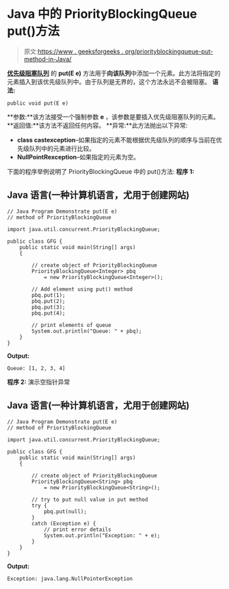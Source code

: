 # Java 中的 PriorityBlockingQueue put()方法

> 原文:[https://www . geeksforgeeks . org/priorityblockingqueue-put-method-in-Java/](https://www.geeksforgeeks.org/priorityblockingqueue-put-method-in-java/)

[**优先级阻塞队列**](https://www.geeksforgeeks.org/priorityblockingqueue-class-in-java/) 的 **put(E e)** 方法用于**向该队列**中添加一个元素。此方法将指定的元素插入到该优先级队列中。由于队列是无界的，这个方法永远不会被阻塞。
**语法:**

```
public void put(E e)
```

**参数:**该方法接受一个强制参数 **e** ，该参数是要插入优先级阻塞队列的元素。
**返回值:**该方法不返回任何内容。
**异常:**此方法抛出以下异常:

*   **class castexception**–如果指定的元素不能根据优先级队列的顺序与当前在优先级队列中的元素进行比较。
*   **NullPointRexception**–如果指定的元素为空。

下面的程序举例说明了 PriorityBlockingQueue 中的 put()方法:
**程序 1:**

## Java 语言(一种计算机语言，尤用于创建网站)

```
// Java Program Demonstrate put(E e)
// method of PriorityBlockingQueue

import java.util.concurrent.PriorityBlockingQueue;

public class GFG {
    public static void main(String[] args)
    {

        // create object of PriorityBlockingQueue
        PriorityBlockingQueue<Integer> pbq
            = new PriorityBlockingQueue<Integer>();

        // Add element using put() method
        pbq.put(1);
        pbq.put(2);
        pbq.put(3);
        pbq.put(4);

        // print elements of queue
        System.out.println("Queue: " + pbq);
    }
}
```

**Output:** 

```
Queue: [1, 2, 3, 4]
```

**程序 2:** 演示空指针异常

## Java 语言(一种计算机语言，尤用于创建网站)

```
// Java Program Demonstrate put(E e)
// method of PriorityBlockingQueue

import java.util.concurrent.PriorityBlockingQueue;

public class GFG {
    public static void main(String[] args)
    {

        // create object of PriorityBlockingQueue
        PriorityBlockingQueue<String> pbq
            = new PriorityBlockingQueue<String>();

        // try to put null value in put method
        try {
            pbq.put(null);
        }
        catch (Exception e) {
            // print error details
            System.out.println("Exception: " + e);
        }
    }
}
```

**Output:** 

```
Exception: java.lang.NullPointerException
```